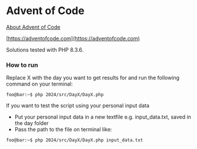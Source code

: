 # Advent of Code

[About Advent of Code](https://adventofcode.com/2024/about)

[https://adventofcode.com](https://adventofcode.com)

Solutions tested with PHP 8.3.6.

### How to run

Replace X with the day you want to get results for and run the following command on your terminal:

```console
foo@bar:~$ php 2024/src/DayX/DayX.php
```

If you want to test the script using your personal input data

-   Put your personal input data in a new textfile e.g. input_data.txt, saved in the day folder
-   Pass the path to the file on terminal like:

```console
foo@bar:~$ php 2024/src/DayX/DayX.php input_data.txt
```
